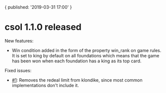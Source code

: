 {
  published: '2019-03-31 17:00'
}
# csol 1.1.0 released

New features:

- Win condition added in the form of the property win_rank on game rules. It is set to king by default on all foundations which means that the game has been won when each foundation has a king as its top card.

Fixed issues:

- [#1](https://github.com/nielssp/csol/issues/1): Removes the redeal limit from klondike, since most common implementations don't include it.
